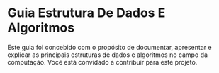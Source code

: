 # Guia Estrutura De Dados E Algoritmos
Este guia foi concebido com o propósito de documentar, apresentar e explicar as principais estruturas de dados e algoritmos no campo da computação. Você está convidado a contribuir para este projeto.